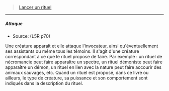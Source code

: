 ﻿---
!GenericItem
Id: l5r_rituals_hd.md#attaque
ParentLink: l5r_rituals_hd.md#lancer-un-rituel
Name: Attaque
ParentName: Lancer un rituel
NameLevel: 5
Source: (L5R p70)
Attributes: {}
---
> [Lancer un rituel](hd_l5r_rituals.md)

---

##### Attaque

- Source: (L5R p70)

Une créature apparaît et elle attaque l'invocateur, ainsi qu'éventuellement ses assistants ou même tous les témoins. Il s'agit d'une créature correspondant à ce que le rituel propose de faire. Par exemple : un rituel de nécromancie peut faire apparaître un spectre, un rituel démoniste peut faire apparaître un démon, un rituel en lien avec la nature peut faire accourir des animaux sauvages, etc. Quand un rituel est proposé, dans ce livre ou ailleurs, le type de créature, sa puissance et son comportement sont indiqués dans la description du rituel.

